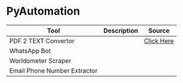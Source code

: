 # PyAutomation


|Tool |Description |Source |
|-|-|-|
|PDF 2 TEXT Convertor | |[Click Here](https://github.com/chiraag-kakar/PyAutomation/blob/master/pdf2text/pdf2text.py) |
|WhatsApp Bot | | |
|Worldometer Scraper | | |
|Email Phone Number Extractor | | |
